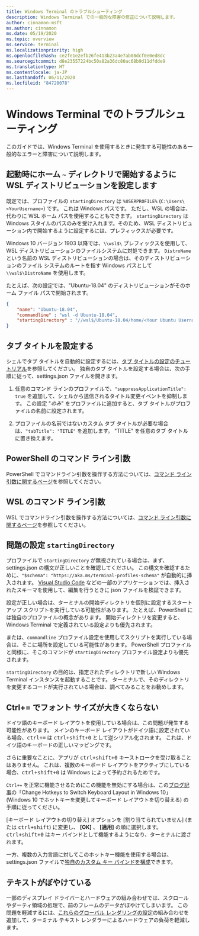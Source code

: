 ```yaml
---
title: Windows Terminal のトラブルシューティング
description: Windows Terminal での一般的な障害の修正について説明します。
author: cinnamon-msft
ms.author: cinnamon
ms.date: 05/19/2020
ms.topic: overview
ms.service: terminal
ms.localizationpriority: high
ms.openlocfilehash: ce2fe1e2efb26fe413b23a4e7ab08dcf0e0ed8dc
ms.sourcegitcommit: d8e23557224bc50a82a36dc80ac68b9d11dfdde9
ms.translationtype: HT
ms.contentlocale: ja-JP
ms.lasthandoff: 06/11/2020
ms.locfileid: "84720078"
---
```

# <a name="troubleshooting-in-windows-terminal"></a>Windows Terminal でのトラブルシューティング

このガイドでは、Windows Terminal を使用するときに発生する可能性のある一般的なエラーと障害について説明します。

## <a name="set-your-wsl-distribution-to-start-in-the-home--directory-when-launched"></a>起動時にホーム `~` ディレクトリで開始するように WSL ディストリビューションを設定します

既定では、プロファイルの `startingDirectory` は `%USERPROFILE%` (`C:\Users\<YourUsername>`) です。 これは Windows パスです。 ただし、WSL の場合は、代わりに WSL ホーム パスを使用することもできます。 `startingDirectory` は Windows スタイルのパスのみを受け入れます。そのため、WSL ディストリビューション内で開始するように設定するには、プレフィックスが必要です。

Windows 10 バージョン 1903 以降では、`\\wsl$\` プレフィックスを使用して、WSL ディストリビューションのファイルシステムに対処できます。 `DistroName` という名前の WSL ディストリビューションの場合は、そのディストリビューションのファイル システムのルートを指す Windows パスとして `\\wsl$\DistroName` を使用します。

たとえば、次の設定では、"Ubuntu-18.04" のディストリビューションがそのホーム ファイル パスで開始されます。

```json
{
    "name": "Ubuntu-18.04",
    "commandline" : "wsl -d Ubuntu-18.04",
    "startingDirectory" : "//wsl$/Ubuntu-18.04/home/<Your Ubuntu Username>",
}
```

## <a name="setting-the-tab-title"></a>タブ タイトルを設定する

シェルでタブ タイトルを自動的に設定するには、[タブ タイトルの設定のチュートリアル](./tutorials/tab-title.md)を参照してください。 独自のタブ タイトルを設定する場合は、次の手順に従って、settings.json ファイルを開きます。

1. 任意のコマンド ラインのプロファイルで、`"suppressApplicationTitle": true` を追加して、シェルから送信されるタイトル変更イベントを抑制します。 この設定 "*のみ*" をプロファイルに追加すると、タブ タイトルがプロファイルの名前に設定されます。

2. プロファイルの名前ではないカスタム タブ タイトルが必要な場合は、`"tabTitle": "TITLE"` を追加します。 "TITLE" を任意のタブ タイトルに置き換えます。

## <a name="command-line-arguments-in-powershell"></a>PowerShell のコマンド ライン引数

PowerShell でコマンドライン引数を操作する方法については、[コマンド ライン引数に関するページ](./command-line-arguments.md)を参照してください。

## <a name="command-line-arguments-in-wsl"></a>WSL のコマンド ライン引数

WSL でコマンドライン引数を操作する方法については、[コマンド ライン引数に関するページ](./command-line-arguments.md)を参照してください。

## <a name="problem-setting-startingdirectory"></a>問題の設定 `startingDirectory`

プロファイルで `startingDirectory` が無視されている場合は、まず、settings.json の構文が正しいことを確認してください。 この構文を確認するために、`"$schema": "https://aka.ms/terminal-profiles-schema"` が自動的に挿入されます。 [Visual Studio Code](https://code.visualstudio.com/download) などの一部のアプリケーションでは、挿入されたスキーマを使用して、編集を行うときに json ファイルを検証できます。

設定が正しい場合は、ターミナルの開始ディレクトリを個別に設定するスタートアップ スクリプトを実行している可能性があります。 たとえば、PowerShell には独自のプロファイルの概念があります。 開始ディレクトリを変更すると、Windows Terminal で定義されている設定よりも優先されます。

または、`commandline` プロファイル設定を使用してスクリプトを実行している場合は、そこに場所を設定している可能性があります。 PowerShell プロファイルと同様に、そこのコマンドが `startingDirectory` プロファイル設定よりも優先されます。

`startingDirectory` の目的は、指定されたディレクトリで新しい Windows Terminal インスタンスを起動することです。 ターミナルで、そのディレクトリを変更するコードが実行されている場合は、調べてみることをお勧めします。

## <a name="ctrl-does-not-increase-the-font-size"></a>Ctrl+= でフォント サイズが大きくならない

ドイツ語のキーボード レイアウトを使用している場合は、この問題が発生する可能性があります。 メインのキーボード レイアウトがドイツ語に設定されている場合、<kbd>ctrl+=</kbd> は <kbd>ctrl+shift+0</kbd> として逆シリアル化されます。 これは、ドイツ語のキーボードの正しいマッピングです。

さらに重要なことに、アプリが <kbd>ctrl+shift+0</kbd> キーストロークを受け取ることはありません。 これは、複数のキーボード レイアウトをアクティブにしている場合、<kbd>ctrl+shift+0</kbd> は Windows によって予約されるためです。

`Ctrl+=` を正常に機能させるためにこの機能を無効にする場合は、この[ブログ記事](https://winaero.com/blog/change-hotkeys-switch-keyboard-layout-windows-10/)の「Change Hotkeys to Switch Keyboard Layout in Windows 10」 (Windows 10 でホットキーを変更してキーボード レイアウトを切り替える) の手順に従ってください。

[キーボード レイアウトの切り替え] オプションを [割り当てられていません] (または <kbd>ctrl+shift</kbd>) に変更し、 **[OK]** 、 **[適用]** の順に選択します。 <kbd>ctrl+shift+0</kbd> はキー バインドとして機能するようになり、ターミナルに渡されます。

一方、複数の入力言語に対してこのホットキー機能を使用する場合は、settings.json ファイルで[独自のカスタム キー バインドを構成](./customize-settings/key-bindings.md)できます。

## <a name="the-text-is-blurry"></a>テキストがぼやけている

一部のディスプレイ ドライバーとハードウェアの組み合わせでは、スクロールやダーティ領域の処理で、前のフレームのデータがぼやけてしまいます。 この問題を軽減するには、[これらのグローバル レンダリングの設定](./customize-settings/global-settings.md#rendering-settings)の組み合わせを追加して、ターミナル テキスト レンダラーによるハードウェアの負荷を軽減します。
